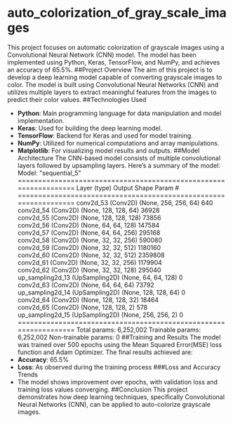 # auto_colorization_of_gray_scale_images
This project focuses on automatic colorization of grayscale images using a Convolutional Neural Network (CNN) model. The model has been implemented using Python, Keras, TensorFlow, and NumPy, and achieves an accuracy of 65.5%.
##Project Overview
The aim of this project is to develop a deep learning model capable of converting grayscale images to color. The model is built using Convolutional Neural Networks (CNN) and utilizes multiple layers to extract meaningful features from the images to predict their color values.
##Technologies Used
* __Python__: Main programming language for data manipulation and model implementation.
* __Keras__: Used for building the deep learning model.
* __TensorFlow__: Backend for Keras and used for model training.
* __NumPy__: Utilized for numerical computations and array manipulations.
* __Matplotlib__: For visualizing model results and outputs.
##Model Architecture
The CNN-based model consists of multiple convolutional layers followed by upsampling layers. Here’s a summary of the model:
Model: "sequential_5"
=================================================================
 Layer (type)                Output Shape              Param #   
=================================================================
 conv2d_53 (Conv2D)          (None, 256, 256, 64)      640       
 conv2d_54 (Conv2D)          (None, 128, 128, 64)      36928     
 conv2d_55 (Conv2D)          (None, 128, 128, 128)     73856     
 conv2d_56 (Conv2D)          (None, 64, 64, 128)       147584    
 conv2d_57 (Conv2D)          (None, 64, 64, 256)       295168    
 conv2d_58 (Conv2D)          (None, 32, 32, 256)       590080    
 conv2d_59 (Conv2D)          (None, 32, 32, 512)       1180160   
 conv2d_60 (Conv2D)          (None, 32, 32, 512)       2359808   
 conv2d_61 (Conv2D)          (None, 32, 32, 256)       1179904   
 conv2d_62 (Conv2D)          (None, 32, 32, 128)       295040    
 up_sampling2d_13 (UpSampling2D) (None, 64, 64, 128)   0         
 conv2d_63 (Conv2D)          (None, 64, 64, 64)        73792     
 up_sampling2d_14 (UpSampling2D) (None, 128, 128, 64)  0         
 conv2d_64 (Conv2D)          (None, 128, 128, 32)      18464     
 conv2d_65 (Conv2D)          (None, 128, 128, 2)       578       
 up_sampling2d_15 (UpSampling2D) (None, 256, 256, 2)   0         
=================================================================
Total params: 6,252,002
Trainable params: 6,252,002
Non-trainable params: 0
##Training and Results
The model was trained over 500 epochs using the Mean Squared Error(MSE) loss function and Adam Optimizer. The final results achieved are:
* __Accuracy__: 65.5%
* __Loss__: As observed during the training process
###Loss and Accuracy Trends
* The model shows improvement over epochs, with validation loss and training loss values converging.
##Conclusion
This project demonstrates how deep learning techniques, specifically Convolutional Neural Networks (CNN), can be applied to auto-colorize grayscale images.
